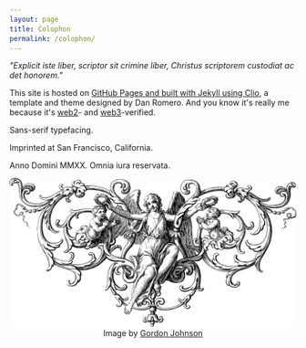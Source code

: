```yaml
---
layout: page
title: Colophon
permalink: /colophon/
---
```

*"Explicit iste liber, scriptor sit crimine liber, Christus scriptorem custodiat ac det honorem."*

This site is hosted on [GitHub Pages and built with Jekyll using Clio](/this-site), a template and theme designed by Dan Romero. And you know it's really me because it's <a href="https://keybase.io/berens" target="_blank">web2</a>- and <a href="https://nf.td/pmb" target="_blank">web3</a>-verified.

Sans-serif typefacing.

Imprinted at San Francisco, California.

Anno Domini MMXX. Omnia iura reservata.

<p>
<center>
<img src="/assets/images/divider-g2fa5b2a44_1280.png" alt="angel">
</center>

<center>
<span class="muted small">Image by </span><a class="muted small" href="https://pixabay.com/users/gdj-1086657/?utm_source=link-attribution&amp;utm_medium=referral&amp;utm_campaign=image&amp;utm_content=6121834" target="_blank">Gordon Johnson</a>
</center>